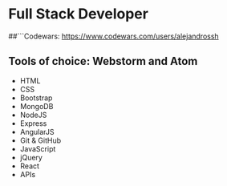 # Full Stack Developer <br>
##```Codewars: https://www.codewars.com/users/alejandrossh <br>
## Tools of choice: Webstorm and Atom <br>
* HTML
* CSS
* Bootstrap
* MongoDB
* NodeJS
* Express
* AngularJS
* Git & GitHub
* JavaScript
* jQuery
* React
* APIs
